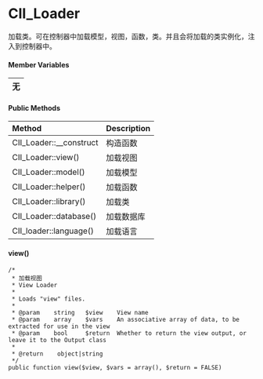 # CII\_Loader

加载类。可在控制器中加载模型，视图，函数，类。并且会将加载的类实例化，注入到控制器中。

#### Member Variables

| 无 |
| :---: |


#### Public Methods

| Method | Description |
| :--- | :--- |
| CII\_Loader::\_\_construct | 构造函数 |
| CII\_Loader::view\(\) | 加载视图 |
| CII\_Loader::model\(\) | 加载模型 |
| CII\_Loader::helper\(\) | 加载函数 |
| CII\_Loader::library\(\) | 加载类 |
| CII\_Loader::database\(\) | 加载数据库 |
| CII\_loader::language\(\) | 加载语言 |

#### view\(\)

```
/*
 * 加载视图
 * View Loader
 *
 * Loads "view" files.
 *
 * @param    string   $view    View name
 * @param    array    $vars    An associative array of data, to be extracted for use in the view
 * @param    bool     $return  Whether to return the view output, or leave it to the Output class
 *
 * @return    object|string
 */
public function view($view, $vars = array(), $return = FALSE)
```



